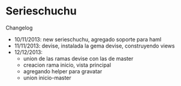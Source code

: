 Serieschuchu
============
Changelog
* 10/11/2013: new serieschuchu, agregado soporte para haml
* 11/11/2013: devise, instalada la gema devise, construyendo views
* 12/12/2013: 
	* union de las ramas devise con las de master
	* creacion rama inicio, vista principal
	* agregando helper para gravatar
	* union inicio-master
	
